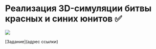 Реализация 3D-симуляции битвы красных и синих юнитов :white_check_mark:
====================================================
<img src="Recordings/gif_animation_001.gif" />

[Задание](адрес ссылки)
